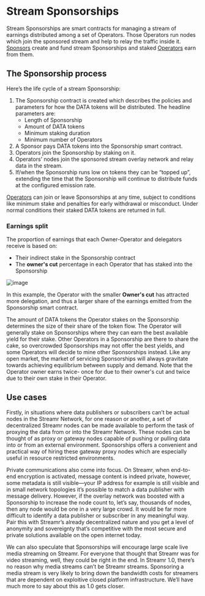 # Stream Sponsorships
Stream Sponsorships are smart contracts for managing a stream of earnings distributed among a set of Operators. Those Operators run nodes which join the sponsored stream and help to relay the traffic inside it. [Sponsors](../network-roles/sponsors.md) create and fund stream Sponsorships and staked [Operators](../network-roles/operators.md) earn from them. 

## The Sponsorship process
Here’s the life cycle of a stream Sponsorship:

1. The Sponsorship contract is created which describes the policies and parameters for how the DATA tokens will be distributed. The headline parameters are:
    - Length of Sponsorship
    - Amount of DATA tokens 
    - Minimum staking duration
    - Minimum number of Operators
2. A Sponsor pays DATA tokens into the Sponsorship smart contract. 
3. Operators join the Sponsorship by staking on it. 
4. Operators’ nodes join the sponsored stream overlay network and relay data in the stream.
5. If/when the Sponsorship runs low on tokens they can be “topped up”, extending the time that the Sponsorship will continue to distribute funds at the configured emission rate.

[Operators](../network-roles/operators.md) can join or leave Sponsorships at any time, subject to conditions like minimum stake and penalties for early withdrawal or misconduct. Under normal conditions their staked DATA tokens are returned in full.

### Earnings split
The proportion of earnings that each Owner-Operator and delegators receive is based on:
- Their indirect stake in the Sponsorship contract
- The **owner's cut** percentage in each Operator that has staked into the Sponsorship

![image](@site/static/img/stream-sponsorship.png)
<!-- TODO bigger stake numbers -->
In this example, the Operator with the smaller **Owner's cut** has attracted more delegation, and thus a larger share of the earnings emitted from the Sponsorship smart contract.

The amount of DATA tokens the Operator stakes on the Sponsorship determines the size of their share of the token flow. The Operator will generally stake on Sponsorships where they can earn the best available yield for their stake. Other Operators in a Sponsorship are there to share the cake, so overcrowded Sponsorships may not offer the best yields, and some Operators will decide to mine other Sponsorships instead. Like any open market, the market of servicing Sponsorships will always gravitate towards achieving equilibrium between supply and demand. Note that the Operator owner earns twice- once for due to their owner's cut and twice due to their own stake in their Operator. 

## Use cases
Firstly, in situations where data publishers or subscribers can’t be actual nodes in the Streamr Network, for one reason or another, a set of decentralized Streamr nodes can be made available to perform the task of proxying the data from or into the Streamr Network. These nodes can be thought of as proxy or gateway nodes capable of pushing or pulling data into or from an external environment. Sponsorships offers a convenient and practical way of hiring these gateway proxy nodes which are especially useful in resource restricted environments. 

Private communications also come into focus. On Streamr, when end-to-end encryption is activated, message content is indeed private, however, some metadata is still visible—your IP address for example is still visible and in small network topologies it’s possible to match a data publisher with message delivery. However, if the overlay network was boosted with a Sponsorship to increase the node count to, let’s say, thousands of nodes, then any node would be one in a very large crowd. It would be far more difficult to identify a data publisher or subscriber in any meaningful way. Pair this with Streamr’s already decentralized nature and you get a level of anonymity and sovereignty that’s competitive with the most secure and private solutions available on the open internet today.

We can also speculate that Sponsorships will encourage large scale live media streaming on Streamr. For everyone that thought that Streamr was for video streaming, well, they could be right in the end. In Streamr 1.0, there’s no reason why media streams can’t be Streamr streams. Sponsoring a media stream is very likely to bring down the bandwidth costs for streamers that are dependent on exploitive closed platform infrastructure. We’ll have much more to say about this as 1.0 gets closer.

